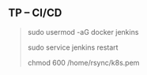 ## TP – CI/CD

>sudo usermod -aG docker jenkins
>
>sudo service jenkins restart
>
>chmod 600 /home/rsync/k8s.pem